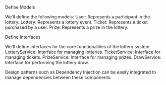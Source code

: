 Define Models

We'll define the following models:
User: Represents a participant in the lottery.
Lottery: Represents a lottery event.
Ticket: Represents a ticket purchased by a user.
Prize: Represents a prize in the lottery.

Define Interfaces

We'll define interfaces for the core functionalities of the lottery system:
LotteryService: Interface for managing lotteries.
TicketService: Interface for managing tickets.
PrizeService: Interface for managing prizes.
DrawService: Interface for performing the lottery draw.

Design patterns such as Dependency Injection can be easily integrated to manage dependencies between these components.